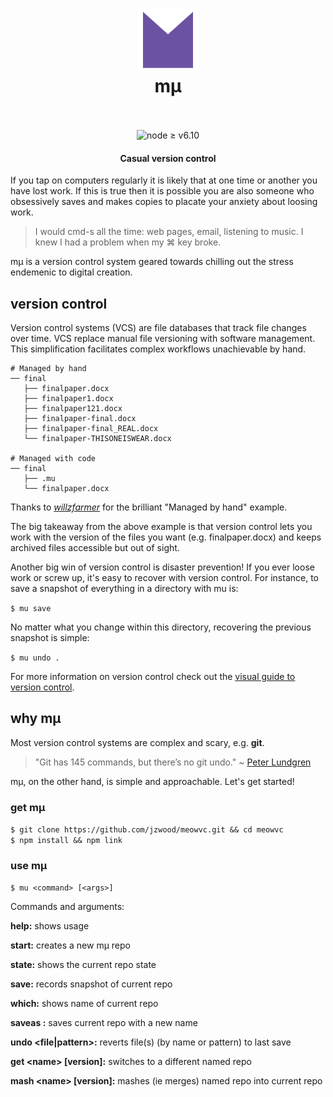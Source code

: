 <h1 align="center">
  <a href="https://github.com/jzwood/meowvc"><img src="logo.png" alt="" width="100"></a>
  <br>
  mμ
  <br>
  <br>
</h1>

<p align="center">
  <img src="https://img.shields.io/badge/node-%E2%89%A5%20v6.10-orange.svg" alt="node ≥ v6.10"/>
</p>

<h4 align="center">Casual version control</h4>

If you tap on computers regularly it is likely that at one time or another you have lost work.
If this is true then it is possible you are also someone who obsessively saves and makes copies to placate your anxiety about loosing work.

> I would cmd-s all the time: web pages, email, listening to music. I knew I had a problem when my ⌘ key broke.

mμ is a version control system geared towards chilling out the stress endemenic to digital creation.

## version control
Version control systems (VCS) are file databases that track file changes over time. VCS replace manual file versioning with software management. This simplification facilitates complex workflows unachievable by hand.
```
# Managed by hand
── final
   ├── finalpaper.docx
   ├── finalpaper1.docx
   ├── finalpaper121.docx
   ├── finalpaper-final.docx
   ├── finalpaper-final_REAL.docx
   └── finalpaper-THISONEISWEAR.docx

# Managed with code
── final
   ├── .mu
   └── finalpaper.docx
```
Thanks to _[willzfarmer](https://github.com/willzfarmer/gitgud)_ for the brilliant "Managed by hand"  example.

The big takeaway from the above example is that version control lets you work with the version of the files you want (e.g. finalpaper.docx) and keeps archived files accessible but out of sight.

Another big win of version control is disaster prevention! If you ever loose work or screw up, it's easy to recover with version control. For instance, to save a snapshot of everything in a directory with mu is:

`$ mu save`

No matter what you change within this directory, recovering the previous snapshot is simple:

`$ mu undo .`

For more information on version control check out the <u>[visual guide to version control](https://betterexplained.com/articles/a-visual-guide-to-version-control/)</u>.

## why mµ

Most version control systems are complex and scary, e.g. **git**.
> "Git has 145 commands, but there’s no git undo."
\~ [Peter Lundgren](http://www.peterlundgren.com/blog/on-gits-shortcomings/)

mµ, on the other hand, is simple and approachable. Let's get started!

### get mµ

`$ git clone https://github.com/jzwood/meowvc.git && cd meowvc`<br>
`$ npm install && npm link`

### use mµ
`$ mu <command> [<args>]`

Commands and arguments:

**help:** shows usage

**start:** creates a new mµ repo

**state:** shows the current repo state

**save:** records snapshot of current repo

**which:** shows name of current repo

**saveas <name>:** saves current repo with a new name

**undo \<file|pattern>:** reverts file(s) (by name or pattern) to last save

**get \<name> [version]:** switches to a different named repo

**mash \<name> [version]:** mashes (ie merges) named repo into current repo
